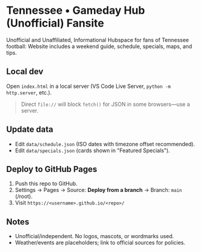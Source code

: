 # Tennessee • Gameday Hub (Unofficial) Fansite

Unofficial and Unaffiliated, Informational Hubspace for fans of Tennessee football: Website includes a  weekend guide, schedule, specials, maps, and tips.

## Local dev
Open `index.html` in a local server (VS Code Live Server, `python -m http.server`, etc.).
> Direct `file://` will block `fetch()` for JSON in some browsers—use a server.

## Update data
- Edit `data/schedule.json` (ISO dates with timezone offset recommended).
- Edit `data/specials.json` (cards shown in "Featured Specials").

## Deploy to GitHub Pages
1. Push this repo to GitHub.
2. Settings → Pages → Source: **Deploy from a branch** → Branch: `main` (/root).
3. Visit `https://<username>.github.io/<repo>/`

## Notes
- Unofficial/independent. No logos, mascots, or wordmarks used.
- Weather/events are placeholders; link to official sources for policies.
